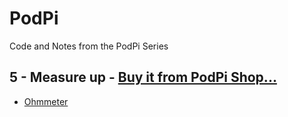 # PodPi
Code and Notes from the PodPi Series

## 5 - Measure up - [Buy it from PodPi Shop...](https://podpi.myshopify.com/products/module-5-measure-up)
 - [Ohmmeter](/ohmmeter.js)
